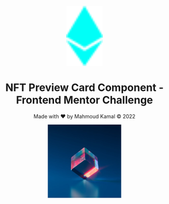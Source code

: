 <p align="center">
  <a href="https://immahmoudkamal.github.io/NFT-Card/">
    <img src="https://raw.githubusercontent.com/imMahmoudKamal/NFT-Card/b5b0834c365f7f3b51fe1e791c446443957a6f5e/img/icon-ethereum.svg" alt="NFT Card By Mahmoud Kamal" width="100">
  </a>
</p>

<h1 align="center">NFT Preview Card Component - Frontend Mentor Challenge</h1>

<p align="center">Made with ❤️ by Mahmoud Kamal &copy; 2022</p>

<p align="center">
  <img src="https://raw.githubusercontent.com/imMahmoudKamal/NFT-Card/main/img/image-equilibrium.jpg" alt="NFT Card By Mahmoud Kamal" width="200" height="200">
</p>
